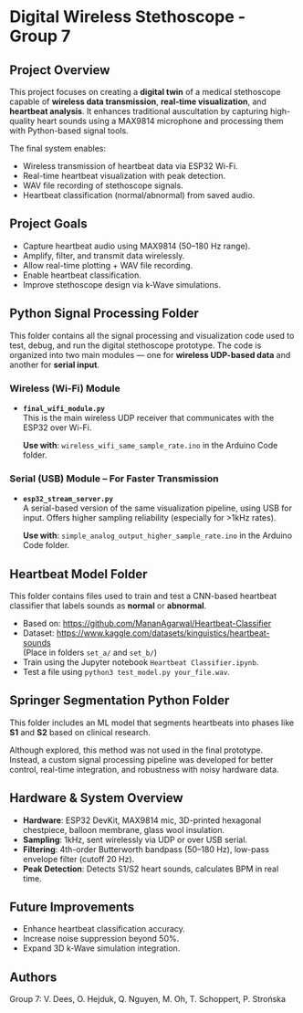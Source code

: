 # Digital Wireless Stethoscope - Group 7

## Project Overview

This project focuses on creating a **digital twin** of a medical stethoscope capable of **wireless data transmission**, **real-time visualization**, and **heartbeat analysis**. It enhances traditional auscultation by capturing high-quality heart sounds using a MAX9814 microphone and processing them with Python-based signal tools.

The final system enables:
- Wireless transmission of heartbeat data via ESP32 Wi-Fi.
- Real-time heartbeat visualization with peak detection.
- WAV file recording of stethoscope signals.
- Heartbeat classification (normal/abnormal) from saved audio.

## Project Goals
- Capture heartbeat audio using MAX9814 (50–180 Hz range).
- Amplify, filter, and transmit data wirelessly.
- Allow real-time plotting + WAV file recording.
- Enable heartbeat classification.
- Improve stethoscope design via k-Wave simulations.

## Python Signal Processing Folder

This folder contains all the signal processing and visualization code used to test, debug, and run the digital stethoscope prototype. The code is organized into two main modules — one for **wireless UDP-based data** and another for **serial input**.

### Wireless (Wi-Fi) Module

- **`final_wifi_module.py`**  
  This is the main wireless UDP receiver that communicates with the ESP32 over Wi-Fi.

  **Use with**: `wireless_wifi_same_sample_rate.ino` in the Arduino Code folder.  

### Serial (USB) Module – For Faster Transmission

- **`esp32_stream_server.py`**  
  A serial-based version of the same visualization pipeline, using USB for input. Offers higher sampling reliability (especially for >1kHz rates). 

  **Use with**: `simple_analog_output_higher_sample_rate.ino` in the Arduino Code folder.  

## Heartbeat Model Folder

This folder contains files used to train and test a CNN-based heartbeat classifier that labels sounds as **normal** or **abnormal**.

- Based on: https://github.com/MananAgarwal/Heartbeat-Classifier  
- Dataset: https://www.kaggle.com/datasets/kinguistics/heartbeat-sounds  
  (Place in folders `set_a/` and `set_b/`)  
- Train using the Jupyter notebook `Heartbeat Classifier.ipynb`.  
- Test a file using `python3 test_model.py your_file.wav`.


## Springer Segmentation Python Folder

This folder includes an ML model that segments heartbeats into phases like **S1** and **S2** based on clinical research.

Although explored, this method was not used in the final prototype.  
Instead, a custom signal processing pipeline was developed for better control, real-time integration, and robustness with noisy hardware data.

## Hardware & System Overview

- **Hardware**: ESP32 DevKit, MAX9814 mic, 3D-printed hexagonal chestpiece, balloon membrane, glass wool insulation.
- **Sampling**: 1kHz, sent wirelessly via UDP or over USB serial.
- **Filtering**: 4th-order Butterworth bandpass (50–180 Hz), low-pass envelope filter (cutoff 20 Hz).
- **Peak Detection**: Detects S1/S2 heart sounds, calculates BPM in real time.

## Future Improvements
- Enhance heartbeat classification accuracy.
- Increase noise suppression beyond 50%.
- Expand 3D k-Wave simulation integration.

## Authors
Group 7: V. Dees, O. Hejduk, Q. Nguyen, M. Oh, T. Schoppert, P. Strońska
